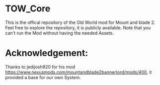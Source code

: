 # TOW_Core
This is the offical repository of the Old World mod for Mount and blade 2. Feel free to explore the repository, it is publicly available. Note that you can't run the Mod without having the needed Assets.

# Acknowledgement:

Thanks to jedijosh920 for his mod https://www.nexusmods.com/mountandblade2bannerlord/mods/400, it provided a base for our own System.
